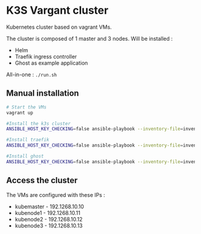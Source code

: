 # K3S Vargant cluster 

Kubernetes cluster based on vagrant VMs.

The cluster is composed of 1 master and 3 nodes.
Will be installed :
 - Helm
 - Traefik ingress controller
 - Ghost as example application

All-in-one : `./run.sh`

## Manual installation

```bash
# Start the VMs
vagrant up

#Install the k3s cluster
ANSIBLE_HOST_KEY_CHECKING=false ansible-playbook --inventory-file=inventory/vagrant/hosts.ini install.yml

#Install traefik
ANSIBLE_HOST_KEY_CHECKING=false ansible-playbook --inventory-file=inventory/vagrant/hosts.ini traefik.yml

#Install ghost
ANSIBLE_HOST_KEY_CHECKING=false ansible-playbook --inventory-file=inventory/vagrant/hosts.ini ghost.yml
```

## Access the cluster

The VMs are configured with these IPs :
 - kubemaster - 192.1268.10.10
 - kubenode1 - 192.1268.10.11
 - kubenode2 - 192.1268.10.12
 - kubenode3 - 192.1268.10.13